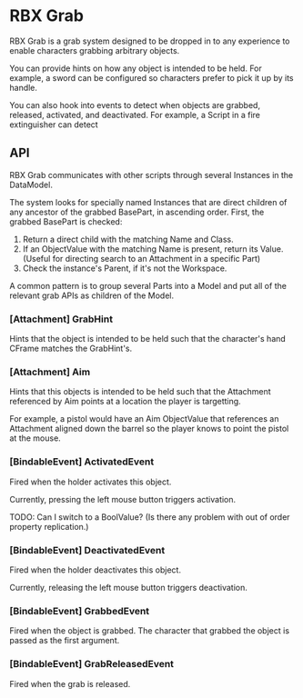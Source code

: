 # RBX Grab

RBX Grab is a grab system designed to be dropped in to any experience to enable characters grabbing arbitrary objects. 

You can provide hints on how any object is intended to be held. For example, a sword can be configured so characters prefer to pick it up by its handle.

You can also hook into events to detect when objects are grabbed, released, activated, and deactivated. For example, a Script in a fire extinguisher can detect 

## API

RBX Grab communicates with other scripts through several Instances in the DataModel.

The system looks for specially named Instances that are direct children of any ancestor of the grabbed BasePart, in ascending order. First, the grabbed BasePart is checked:
1. Return a direct child with the matching Name and Class.
2. If an ObjectValue with the matching Name is present, return its Value. (Useful for directing search to an Attachment in a specific Part)
3. Check the instance's Parent, if it's not the Workspace.

A common pattern is to group several Parts into a Model and put all of the relevant grab APIs as children of the Model.

### [Attachment] GrabHint

Hints that the object is intended to be held such that the character's hand CFrame matches the GrabHint's.

### [Attachment] Aim

Hints that this objects is intended to be held such that the Attachment referenced by Aim points at a location the player is targetting.

For example, a pistol would have an Aim ObjectValue that references an Attachment aligned down the barrel so the player knows to point the pistol at the mouse.

### [BindableEvent] ActivatedEvent

Fired when the holder activates this object.

Currently, pressing the left mouse button triggers activation.

TODO: Can I switch to a BoolValue?
(Is there any problem with out of order property replication.)

### [BindableEvent] DeactivatedEvent

Fired when the holder deactivates this object.

Currently, releasing the left mouse button triggers deactivation.

### [BindableEvent] GrabbedEvent

Fired when the object is grabbed. The character that grabbed the object is passed as the first argument.

### [BindableEvent] GrabReleasedEvent

Fired when the grab is released.
